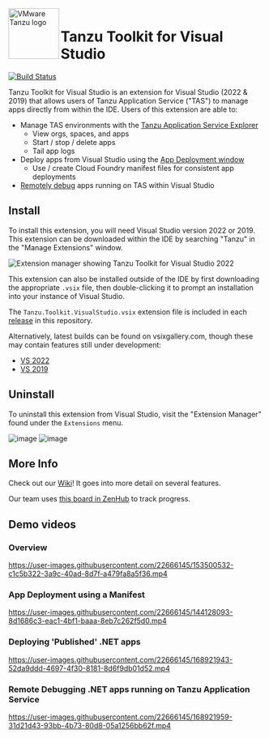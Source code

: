 <img src="https://dtb5pzswcit1e.cloudfront.net/assets/images/product_logos/icon_elastic-runtime_1586547456.png" alt="VMware Tanzu logo" height="100" align="left"/>

# Tanzu Toolkit for Visual Studio

[![Build Status](https://dev.azure.com/TanzuDevX/DevX/_apis/build/status/Build%2C%20Test%20%26%20Package%20VSIX?branchName=main)](https://dev.azure.com/TanzuDevX/DevX/_build/latest?definitionId=3&branchName=main)

Tanzu Toolkit for Visual Studio is an extension for Visual Studio (2022 & 2019) that allows users of Tanzu Application Service ("TAS") to manage apps directly from within the IDE. Users of this extension are able to:

- Manage TAS environments with the [Tanzu Application Service Explorer](https://github.com/vmware-tanzu/tanzu-toolkit-for-visual-studio/wiki/Tanzu-Application-Service-Explorer)
  - View orgs, spaces, and apps
  - Start / stop / delete apps
  - Tail app logs
- Deploy apps from Visual Studio using the [App Deployment window](https://github.com/vmware-tanzu/tanzu-toolkit-for-visual-studio/wiki/App-Deployment-Window)
  - Use / create Cloud Foundry manifest files for consistent app deployments
- [Remotely debug](https://github.com/vmware-tanzu/tanzu-toolkit-for-visual-studio/wiki/Remote-Debugging-TAS-Apps) apps running on TAS within Visual Studio

## Install
To install this extension, you will need Visual Studio version 2022 or 2019. This extension can be downloaded within the IDE by searching "Tanzu" in the "Manage Extensions" window.

![Extension manager showing Tanzu Toolkit for Visual Studio 2022](https://user-images.githubusercontent.com/22666145/169391289-f8ebe6ef-8209-47ae-86e2-5ef293b19cf2.png)

This extension can also be installed outside of the IDE by first downloading the appropriate `.vsix` file, then double-clicking it to prompt an installation into your instance of Visual Studio.

The `Tanzu.Toolkit.VisualStudio.vsix` extension file is included in each [release](https://github.com/vmware-tanzu/tanzu-toolkit-for-visual-studio/releases) in this repository.

Alternatively, latest builds can be found on vsixgallery.com, though these may contain features still under development:
  - [VS 2022](https://www.vsixgallery.com/extension/TanzuToolkitForVisualStudio2022.ff7b6f3e-0410-4ff9-a40a-a719ee9da901)
  - [VS 2019](https://www.vsixgallery.com/extension/TanzuToolkitForVisualStudio2019.ff7b6f3e-0410-4ff9-a40a-a719ee9da901)

## Uninstall
To uninstall this extension from Visual Studio, visit the "Extension Manager" found under the `Extensions` menu.

![image](https://user-images.githubusercontent.com/22666145/168169965-14855a9f-2f8c-458e-ad24-d50f1d8f1b24.png)
![image](https://user-images.githubusercontent.com/22666145/168169970-969cf089-2028-433c-82d5-55a67afb7fd0.png)

## More Info
Check out our [Wiki](https://github.com/vmware-tanzu/tanzu-toolkit-for-visual-studio/wiki)! It goes into more detail on several features.

Our team uses [this board in ZenHub](https://app.zenhub.com/workspaces/net-dev-x---visual-studio-extensions-604161e65a9f390012665e4d/board?repos=327998348) to track progress.

## Demo videos

### Overview

https://user-images.githubusercontent.com/22666145/153500532-c1c5b322-3a9c-40ad-8d7f-a479fa8a5f36.mp4

### App Deployment using a Manifest

https://user-images.githubusercontent.com/22666145/144128093-8d1686c3-eac1-4bf1-baaa-8eb7c262f5d0.mp4

### Deploying 'Published' .NET apps

https://user-images.githubusercontent.com/22666145/168921943-52da9ddd-4697-4f30-8181-8d6f9db01d52.mp4

### Remote Debugging .NET apps running on Tanzu Application Service

https://user-images.githubusercontent.com/22666145/168921959-31d21d43-93bb-4b73-80d8-05a1256bb62f.mp4


